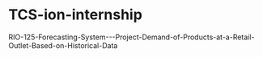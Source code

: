 # TCS-ion-internship
RIO-125-Forecasting-System---Project-Demand-of-Products-at-a-Retail-Outlet-Based-on-Historical-Data
